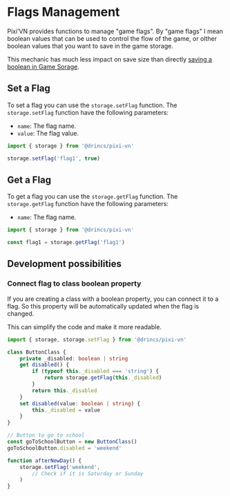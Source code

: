 # Flags Management

Pixi’VN provides functions to manage "game flags". By "game flags" I mean boolean values that can be used to control the flow of the game, or olther boolean values that you want to save in the game storage.

This mechanic has much less impact on save size than directly [saving a boolean in Game Sorage](/start/storage#set-a-variable-in-the-game-storage).

## Set a Flag

To set a flag you can use the `storage.setFlag` function. The `storage.setFlag` function have the following parameters:

* `name`: The flag name.
* `value`: The flag value.

```typescript
import { storage } from '@drincs/pixi-vn'

storage.setFlag('flag1', true)
```

## Get a Flag

To get a flag you can use the `storage.getFlag` function. The `storage.getFlag` function have the following parameters:

* `name`: The flag name.

```typescript
import { storage } from '@drincs/pixi-vn'

const flag1 = storage.getFlag('flag1')
```

## Development possibilities

### Connect flag to class boolean property

If you are creating a class with a boolean property, you can connect it to a flag. So this property will be automatically updated when the flag is changed.

This can simplify the code and make it more readable.

```typescript
import { storage, storage.setFlag } from '@drincs/pixi-vn'

class ButtonClass {
    private _disabled: boolean | string
    get disabled() {
        if (typeof this._disabled === 'string') {
            return storage.getFlag(this._disabled)
        }
        return this._disabled
    }
    set disabled(value: boolean | string) {
        this._disabled = value
    }
}
```

```typescript
// Button to go to school
const goToSchoolButton = new ButtonClass()
goToSchoolButton.disabled = 'weekend'

function afterNewDay() {
    storage.setFlag('weekend', 
        // Check if it is Saturday or Sunday
    )
}
```
